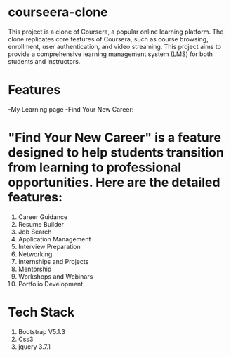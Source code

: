 # courseera-clone
This project is a clone of Coursera, a popular online learning platform. The clone replicates core features of Coursera, such as course browsing, enrollment, user authentication, and video streaming. This project aims to provide a comprehensive learning management system (LMS) for both students and instructors.


# Features
-My Learning page 
-Find Your New Career:
# "Find Your New Career" is a feature designed to help students transition from learning to professional opportunities. Here are the detailed features:
  1. Career Guidance
  2. Resume Builder
  3. Job Search
  4. Application Management
  5. Interview Preparation
  6. Networking
  7. Internships and Projects
  8. Mentorship
  9. Workshops and Webinars
  10. Portfolio Development



# Tech Stack
  1. Bootstrap V5.1.3
  2. Css3
  3. jquery 3.7.1


# 
  
